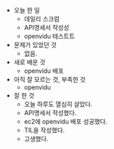 - 오늘 한 일
    - 데일리 스크럼
    - API명세서 작성성
    - openvidu 테스트트
- 문제가 있었던 것
    - 없음.
- 새로 배운 것
    - openvidu 배포
- 아직 잘 모르는 것, 부족한 것
    - openvidu
- 잘 한 것
    - 오늘 하루도 열심히 살았다.
    - API명세서 작성했다.
    - ec2에 openvidu 배포 성공했다.
    - TIL을 작성했다.
    - 고생했다.
